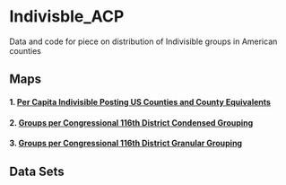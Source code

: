 # Indivisble_ACP
Data and code for piece on distribution of Indivisible groups in American counties
## Maps
#### 1. [Per Capita Indivisible Posting US Counties and County Equivalents](GIS/Maps/indivisible_counties_map.pdf)
#### 2. [Groups per Congressional 116th District Condensed Grouping](GIS/Maps/indivisible_CD_map_condensed.pdf)
#### 3. [Groups per Congressional 116th District Granular Grouping](GIS/Maps/indivisible_CD_map_granular.pdf)

## Data Sets
